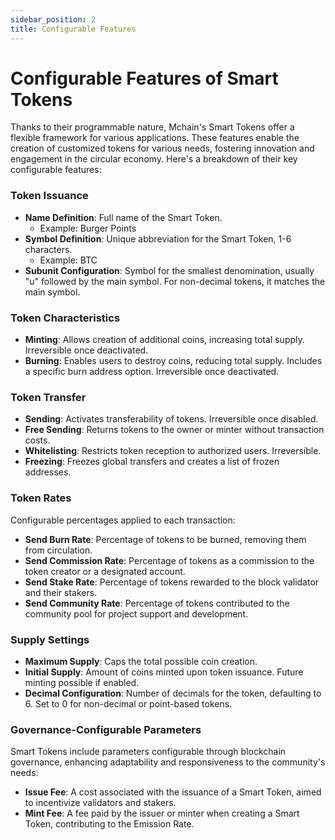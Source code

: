 ```yaml
---
sidebar_position: 2
title: Configurable Features
---
```


# Configurable Features of Smart Tokens

Thanks to their programmable nature, Mchain's Smart Tokens offer a flexible framework for various applications. These features enable the creation of customized tokens for various needs, fostering innovation and engagement in the circular economy. Here's a breakdown of their key configurable features:

### Token Issuance
- **Name Definition**: Full name of the Smart Token.
  - Example: Burger Points
- **Symbol Definition**: Unique abbreviation for the Smart Token, 1-6 characters.
  - Example: BTC
- **Subunit Configuration**: Symbol for the smallest denomination, usually "u" followed by the main symbol. For non-decimal tokens, it matches the main symbol.

### Token Characteristics
- **Minting**: Allows creation of additional coins, increasing total supply. Irreversible once deactivated.
- **Burning**: Enables users to destroy coins, reducing total supply. Includes a specific burn address option. Irreversible once deactivated.

### Token Transfer
- **Sending**: Activates transferability of tokens. Irreversible once disabled.
- **Free Sending**: Returns tokens to the owner or minter without transaction costs.
- **Whitelisting**: Restricts token reception to authorized users. Irreversible.
- **Freezing**: Freezes global transfers and creates a list of frozen addresses.

### Token Rates
Configurable percentages applied to each transaction:
- **Send Burn Rate**: Percentage of tokens to be burned, removing them from circulation.
- **Send Commission Rate**: Percentage of tokens as a commission to the token creator or a designated account.
- **Send Stake Rate**: Percentage of tokens rewarded to the block validator and their stakers.
- **Send Community Rate**: Percentage of tokens contributed to the community pool for project support and development.

### Supply Settings
- **Maximum Supply**: Caps the total possible coin creation.
- **Initial Supply**: Amount of coins minted upon token issuance. Future minting possible if enabled.
- **Decimal Configuration**: Number of decimals for the token, defaulting to 6. Set to 0 for non-decimal or point-based tokens.

### Governance-Configurable Parameters
Smart Tokens include parameters configurable through blockchain governance, enhancing adaptability and responsiveness to the community's needs:

- **Issue Fee**: A cost associated with the issuance of a Smart Token, aimed to incentivize validators and stakers.
- **Mint Fee**: A fee paid by the issuer or minter when creating a Smart Token, contributing to the Emission Rate.

